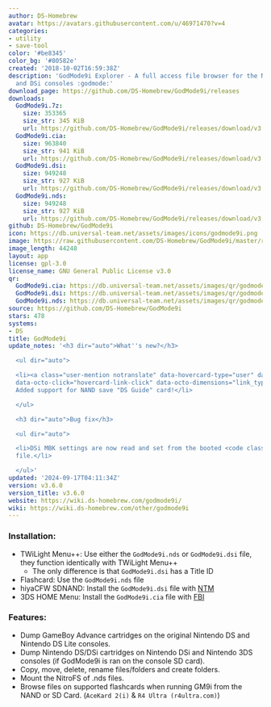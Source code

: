 ```yaml
---
author: DS-Homebrew
avatar: https://avatars.githubusercontent.com/u/46971470?v=4
categories:
- utility
- save-tool
color: '#be8345'
color_bg: '#80582e'
created: '2018-10-02T16:59:38Z'
description: 'GodMode9i Explorer - A full access file browser for the Nintendo DS
  and DSi consoles :godmode:'
download_page: https://github.com/DS-Homebrew/GodMode9i/releases
downloads:
  GodMode9i.7z:
    size: 353365
    size_str: 345 KiB
    url: https://github.com/DS-Homebrew/GodMode9i/releases/download/v3.6.0/GodMode9i.7z
  GodMode9i.cia:
    size: 963840
    size_str: 941 KiB
    url: https://github.com/DS-Homebrew/GodMode9i/releases/download/v3.6.0/GodMode9i.cia
  GodMode9i.dsi:
    size: 949248
    size_str: 927 KiB
    url: https://github.com/DS-Homebrew/GodMode9i/releases/download/v3.6.0/GodMode9i.dsi
  GodMode9i.nds:
    size: 949248
    size_str: 927 KiB
    url: https://github.com/DS-Homebrew/GodMode9i/releases/download/v3.6.0/GodMode9i.nds
github: DS-Homebrew/GodMode9i
icon: https://db.universal-team.net/assets/images/icons/godmode9i.png
image: https://raw.githubusercontent.com/DS-Homebrew/GodMode9i/master/resources/logo2.png
image_length: 44248
layout: app
license: gpl-3.0
license_name: GNU General Public License v3.0
qr:
  GodMode9i.cia: https://db.universal-team.net/assets/images/qr/godmode9i-cia.png
  GodMode9i.dsi: https://db.universal-team.net/assets/images/qr/godmode9i-dsi.png
  GodMode9i.nds: https://db.universal-team.net/assets/images/qr/godmode9i-nds.png
source: https://github.com/DS-Homebrew/GodMode9i
stars: 478
systems:
- DS
title: GodMode9i
update_notes: '<h3 dir="auto">What''s new?</h3>

  <ul dir="auto">

  <li><a class="user-mention notranslate" data-hovercard-type="user" data-hovercard-url="/users/rvtr/hovercard"
  data-octo-click="hovercard-link-click" data-octo-dimensions="link_type:self" href="https://github.com/rvtr">@rvtr</a>:
  Added support for NAND save "DS Guide" card!</li>

  </ul>

  <h3 dir="auto">Bug fix</h3>

  <ul dir="auto">

  <li>DSi MBK settings are now read and set from the booted <code class="notranslate">.nds</code>
  file.</li>

  </ul>'
updated: '2024-09-17T04:11:34Z'
version: v3.6.0
version_title: v3.6.0
website: https://wiki.ds-homebrew.com/godmode9i/
wiki: https://wiki.ds-homebrew.com/other/godmode9i
---
```

### Installation:
- TWiLight Menu++: Use either the `GodMode9i.nds` or `GodMode9i.dsi` file, they function identically with TWiLight Menu++
   - The only difference is that `GodMode9i.dsi` has a Title ID
- Flashcard: Use the `GodMode9i.nds` file
- hiyaCFW SDNAND: Install the `GodMode9i.dsi` file with [NTM](/ds/NTM)
- 3DS HOME Menu: Install the `GodMode9i.cia` file with [FBI](/3ds/fbi)

### Features:
- Dump GameBoy Advance cartridges on the original Nintendo DS and Nintendo DS Lite consoles.
- Dump Nintendo DS/DSi cartridges on Nintendo DSi and Nintendo 3DS consoles (if GodMode9i is ran on the console SD card).
- Copy, move, delete, rename files/folders and create folders.
- Mount the NitroFS of .nds files.
- Browse files on supported flashcards when running GM9i from the NAND or SD Card. (`AceKard 2(i)` & `R4 Ultra (r4ultra.com)`)